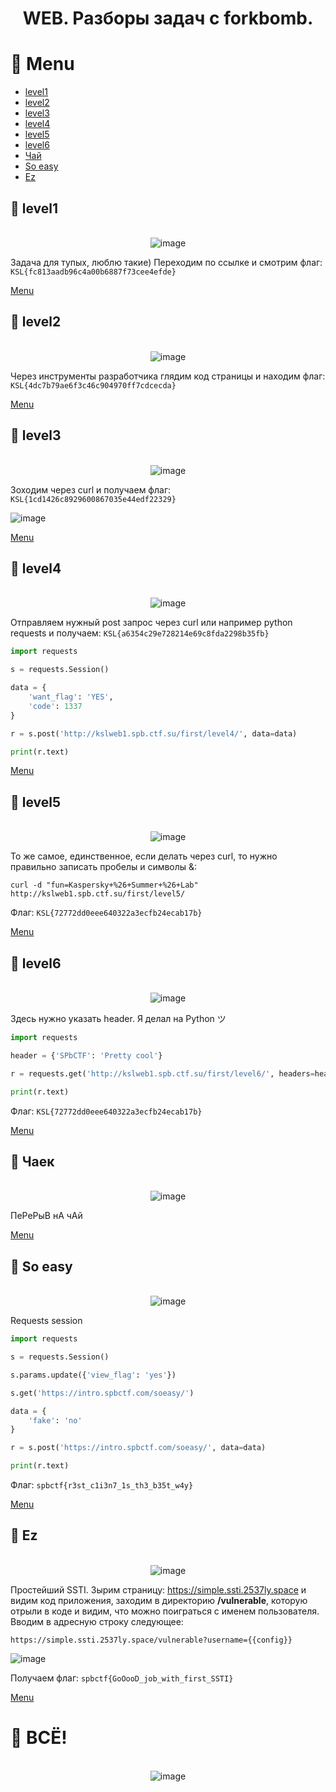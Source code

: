 <div align="center">

# WEB. Разборы задач с forkbomb.

</div>

# 📌 Menu
- [level1](https://github.com/br13k/web-writeups#-level1)
- [level2](https://github.com/br13k/web-writeups#-level2)
- [level3](https://github.com/br13k/web-writeups#-level3)
- [level4](https://github.com/br13k/web-writeups#-level4)
- [level5](https://github.com/br13k/web-writeups#-level5)
- [level6](https://github.com/br13k/web-writeups#-level6)
- [Чай](https://github.com/br13k/web-writeups#-чаек)
- [So easy](https://github.com/br13k/web-writeups#-so-easy)
- [Ez](https://github.com/br13k/web-writeups#-ez)

## 📌 level1

<div align="center">

  ​​​​​​</br>![image](https://user-images.githubusercontent.com/121574230/212356325-1311d956-f441-494b-9b72-a57f46e5c71a.png)
  
</div>

Задача для тупых, люблю такие) Переходим по ссылке и смотрим флаг: `KSL{fc813aadb96c4a00b6887f73cee4efde}`

[Menu](https://github.com/br13k/writeups#-menu)

## 📌 level2

<div align="center">

  ​​​​​​</br>![image](https://user-images.githubusercontent.com/121574230/212356632-8905f8b6-21f6-4cff-a330-4ec0f5968e21.png)
  
</div>

Через инструменты разработчика глядим код страницы и находим флаг: `KSL{4dc7b79ae6f3c46c904970ff7cdcecda}`

[Menu](https://github.com/br13k/writeups#-menu)

## 📌 level3

<div align="center">

  ​​​​​​</br>![image](https://user-images.githubusercontent.com/121574230/212357941-874cabda-4abc-4916-9e6b-64bdbbc68f25.png)
  
</div>

Зоходим через curl и получаем флаг: `KSL{1cd1426c8929600867035e44edf22329}`


![image](https://user-images.githubusercontent.com/121574230/212357676-c866c1ee-9df4-4722-a658-4ce5c418603e.png)


[Menu](https://github.com/br13k/writeups#-menu)

## 📌 level4

<div align="center">

  ​​​​​​</br>![image](https://user-images.githubusercontent.com/121574230/212358018-7c7bc6ad-088b-4b0a-b610-292f2413e519.png)
  
</div>

Отправляем нужный post запрос через curl или например python requests и получаем: `KSL{a6354c29e728214e69c8fda2298b35fb}`

```Python 3
import requests

s = requests.Session()

data = {
	'want_flag': 'YES',
	'code': 1337
}

r = s.post('http://kslweb1.spb.ctf.su/first/level4/', data=data)

print(r.text)

```

[Menu](https://github.com/br13k/writeups#-menu)

## 📌 level5

<div align="center">

  ​​​​​​</br>![image](https://user-images.githubusercontent.com/121574230/212362756-bea22818-2f40-4bb6-8018-b89193968985.png)
  
</div>

То же самое, единственное, если делать через curl, то нужно правильно записать пробелы и символы &: 

```
curl -d "fun=Kaspersky+%26+Summer+%26+Lab" http://kslweb1.spb.ctf.su/first/level5/
```


Флаг: `KSL{72772dd0eee640322a3ecfb24ecab17b}`


[Menu](https://github.com/br13k/writeups#-menu)

## 📌 level6

<div align="center">

  ​​​​​​</br>![image](https://user-images.githubusercontent.com/121574230/212364139-0da3fc2b-02b1-4424-9f36-65b803afa6ba.png)
  
</div>

Здесь нужно указать header. Я делал на Python ツ

``` Python 3
import requests

header = {'SPbCTF': 'Pretty cool'}

r = requests.get('http://kslweb1.spb.ctf.su/first/level6/', headers=header)

print(r.text)
```


Флаг: `KSL{72772dd0eee640322a3ecfb24ecab17b}`


[Menu](https://github.com/br13k/writeups#-menu)

## 📌 Чаек

<div align="center">

  ​​​​​​</br>![image](https://user-images.githubusercontent.com/121574230/209860261-8ae82fb2-96a1-4e6d-89a0-d47c12d0986d.png)

</div>

ПеРеРыВ нА чАй

[Menu](https://github.com/br13k/writeups#-menu)

## 📌 So easy

<div align="center">

  ​​​​​​</br>![image](https://user-images.githubusercontent.com/121574230/212365987-df1c67a6-fd6e-4db8-b19c-6221f29721a0.png)
  
</div>

Requests session


```Python 3
import requests

s = requests.Session()

s.params.update({'view_flag': 'yes'})

s.get('https://intro.spbctf.com/soeasy/')

data = {
	'fake': 'no'
}

r = s.post('https://intro.spbctf.com/soeasy/', data=data)

print(r.text)
```


Флаг: `spbctf{r3st_c1i3n7_1s_th3_b35t_w4y}`


[Menu](https://github.com/br13k/writeups#-menu)

## 📌 Ez

<div align="center">

  ​​​​​​</br>![image](https://user-images.githubusercontent.com/121574230/216763435-cd84e6d6-4bc2-45bf-82b4-e16cc3fbdf34.png)
  
</div>

Простейший SSTI. Зырим страницу: https://simple.ssti.2537ly.space и видим код приложения, заходим в директорию **/vulnerable**, которую отрыли в коде и видим, что можно поиграться с именем пользователя. Вводим в адресную строку следующее:

```
https://simple.ssti.2537ly.space/vulnerable?username={{config}}
```

![image](https://user-images.githubusercontent.com/121574230/216763815-781654a3-dacd-4b99-9097-af7efab0728c.png)

Получаем флаг: `spbctf{GoOooD_job_with_first_SSTI}`


[Menu](https://github.com/br13k/writeups#-menu)

# 📌 ВСЁ!

<div align="center">

  ​​​​​​</br>![image](https://media.tenor.com/HoFb_jBbB48AAAAC/ералаш.gif)
  
</div>

